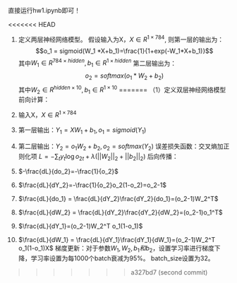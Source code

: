 直接运行hw1.ipynb即可！

<<<<<<< HEAD
1. 定义两层神经网络模型。
假设输入为X，$X\in R^{1\times 784}$, 则第一层的输出为：$$o_1 = sigmoid(W_1 *X+b_1)=\frac{1}{1+exp(-W_1*X+b_1)}$$
其中$W_1\in R^{784\times hidden},b_1\in R^{1\times hidden}$
第二层输出为：$$o_2 = softmax(o_1 * W_2+b_2)$$ 其中$W_2\in R^{hidden\times 10},b_1\in R^{1\times 10}$
=======
（1）定义双层神经网络模型
前向计算：

1. 输入X，$X\in R^{1\times 784}$
2. 第一层输出：$Y_1=XW_1+b_1,o_1=sigmoid(Y_1)$
3. 第二层输出：$Y_2=o_1 W_2+b_2,o_2=softmax(Y_2)$
   误差损失函数：交叉熵加正则化项
   $L = -\sum_t y_t\log o_{2t}+\lambda(||W_2||_2+||b_2||_2)$
   后向传播：
1. $-\frac{dL}{do_2}=-\frac{1}{o_2}$
2. $\frac{dL}{dY_2}=-\frac{1}{o_2}o_2(1-o_2)=o_2-1$
3. $\frac{dL}{do_1} = \frac{dL}{dY_2}\frac{dY_2}{do_1}=(o_2-1)W_2^T$
4. $\frac{dL}{dW_2} = \frac{dL}{dY_2}\frac{dY_2}{dW_2}=(o_2-1)o_1^T$
5. $\frac{dL}{dY_1}=(o_2-1)W_2^T o_1(1-o_1)$
6. $\frac{dL}{dW_1} = \frac{dL}{dY_1}\frac{dY_1}{dW_1}=(o_2-1)W_2^T o_1(1-o_1)X$
   梯度更新：对于参数$W_1,W_2,b_1和b_2$，设置学习率进行梯度下降，学习率设置为每1000个batch衰减为95%。
   batch_size设置为32。
>>>>>>> a327bd7 (second commit)
